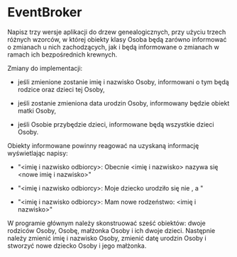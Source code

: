 # EventBroker
Napisz trzy wersje aplikacji do drzew genealogicznych, przy użyciu trzech różnych wzorców, w której obiekty klasy Osoba będą zarówno informować o zmianach u nich zachodzących, jak i będą informowane o zmianach w ramach ich bezpośrednich krewnych.

Zmiany do implementacji:

- jeśli zmienione zostanie imię i nazwisko Osoby, informowani o tym będą rodzice oraz dzieci tej Osoby,

- jeśli zostanie zmieniona data urodzin Osoby, informowany będzie obiekt matki Osoby,

- jeśli Osobie przybędzie dzieci, informowane będą wszystkie dzieci Osoby.

Obiekty informowane powinny reagować na uzyskaną informację wyświetlając napisy:

- "<imię i nazwisko odbiorcy>: Obecnie <imię i nazwisko> nazywa się <nowe imię i nazwisko>"

- "<imię i nazwisko odbiorcy>: Moje dziecko urodziło się nie <stara data>, a <nowa data>"

- "<imię i nazwisko odbiorcy>: Mam nowe rodzeństwo: <imię i nazwisko>"

W programie głównym należy skonstruować sześć obiektów: dwoje rodziców Osoby, Osobę, małżonka Osoby i ich dwoje dzieci. Następnie należy zmienić imię i nazwisko Osoby, zmienić datę urodzin Osoby i stworzyć nowe dziecko Osoby i jego małżonka.
